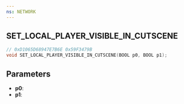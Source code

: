 ```yaml
---
ns: NETWORK
---
```

## SET_LOCAL_PLAYER_VISIBLE_IN_CUTSCENE

```c
// 0xD1065D68947E7B6E 0x59F3479B
void SET_LOCAL_PLAYER_VISIBLE_IN_CUTSCENE(BOOL p0, BOOL p1);
```


## Parameters
* **p0**: 
* **p1**: 

